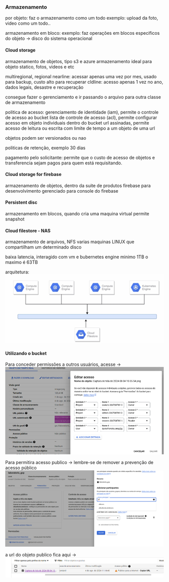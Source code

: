 ### Armazenamento

por objeto: faz o armazenamento como um todo
exemplo: upload da foto, video como um todo..

armazenamento em bloco: 
exemplo: faz operações em blocos especificos do objeto -> disco do sistema operacional


#### Cloud storage
armazenamento de objetos, tipo s3 e azure armazenamento
ideal para objeto statico, fotos, videos e etc

multiregional, regional
nearline: acessar apenas uma vez por mes, usado para backup, custo alto para recuperar
cldline: acesso apenas 1 vez no ano, dados legais, desastre e recuperação

consegue fazer o gerenciamento e ir passando o arquivo para outra classe de armazenamento

politica de acesso:
gerenciamento de identidade (iam), permite o controle de acesso ao bucket
lista de controle de acesso (acl), permite configurar acesso em objeto individuais dentro do bucket
url assinadas, permite acesso de leitura ou escrita com limite de tempo a um objeto de uma url

objetos podem ser versionados ou nao

politicas de retenção, exemplo 30 dias

pagamento pelo solicitante: permite que o custo de acesso de objetos e transferencia sejam pagos para quem está requisitando.

#### Cloud storage for firebase
armazenamento de objetos, dentro da suite de produtos firebase para desenvolvimento
gerenciado para console do firebase

#### Persistent disc
armazenamento em blocos, quando cria uma maquina virtual
permite snapshot

#### Cloud filestore - NAS
armazenamento de arquivos, NFS
varias maquinas LINUX que compartilham um determinado disco

baixa latencia, interagido com vm e bubernetes engine
minimo 1TB o maximo é 63TB

arquitetura:
![filestore](../img/cloud_filestore.png)



#### Utilizando o bucket

Para conceder permissões a outros usuários, acesse ->
![](../img/bucket_file_permitions.png)

Para permitira acesso publico ->
lembre-se de remover a prevenção de acesso público
![](../img/bucket_public_access.png)

a url do objeto publico fica aqui ->
![](../img/bucket_url_public_access.png)